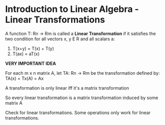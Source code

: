 # Introduction to Linear Algebra - Linear Transformations

A function T: Rn -> Rm is called a **Linear Transformation** if it satisfies the two condition for all vectors x, y E R and all scalars a:
1. T(x+y) = T(x) + T(y)
2. T(ax) = aT(x)

**VERY IMPORTANT IDEA**

For each m x n matrix A, let TA: Rn -> Rm be the transformation defined by:
TA(x) = Tx(A) = Ax

A transformation is only linear iff it's a matrix transformation

So every linear transformation is a matrix transformation induced by some matrix A

Check for linear transformations. Some operations only work for linear transformations.





